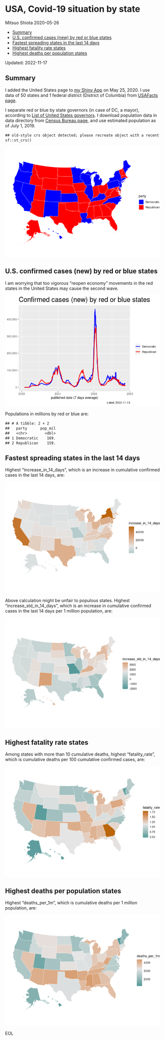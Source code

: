 USA, Covid-19 situation by state
================
Mitsuo Shiota
2020-05-26

- <a href="#summary" id="toc-summary">Summary</a>
- <a href="#us-confirmed-cases-new-by-red-or-blue-states"
  id="toc-us-confirmed-cases-new-by-red-or-blue-states">U.S. confirmed
  cases (new) by red or blue states</a>
- <a href="#fastest-spreading-states-in-the-last-14-days"
  id="toc-fastest-spreading-states-in-the-last-14-days">Fastest spreading
  states in the last 14 days</a>
- <a href="#highest-fatality-rate-states"
  id="toc-highest-fatality-rate-states">Highest fatality rate states</a>
- <a href="#highest-deaths-per-population-states"
  id="toc-highest-deaths-per-population-states">Highest deaths per
  population states</a>

Updated: 2022-11-17

## Summary

I added the United States page to [my Shiny
App](https://mitsuoxv.shinyapps.io/covid/) on May 25, 2020. I use data
of 50 states and 1 federal district (District of Columbia) from
[USAFacts
page](https://usafacts.org/visualizations/coronavirus-covid-19-spread-map/).

I separate red or blue by state governors (in case of DC, a mayor),
according to [List of United States
governors](https://en.wikipedia.org/wiki/List_of_United_States_governors).
I download population data in data directory from [Census Bureau
page](https://www.census.gov/data/tables/time-series/demo/popest/2010s-state-total.html),
and use estimated population as of July 1, 2019.

    ## old-style crs object detected; please recreate object with a recent sf::st_crs()

![](USA_files/figure-gfm/map-1.png)<!-- -->

## U.S. confirmed cases (new) by red or blue states

I am worrying that too vigorous “reopen economy” movements in the red
states in the United States may cause the second wave.

![](USA_files/figure-gfm/chart1-1.png)<!-- -->

Populations in millions by red or blue are:

    ## # A tibble: 2 × 2
    ##   party      pop_mil
    ##   <chr>        <dbl>
    ## 1 Democratic    169.
    ## 2 Republican    159.

## Fastest spreading states in the last 14 days

Highest “increase_in_14_days”, which is an increase in cumulative
confirmed cases in the last 14 days, are:

![](USA_files/figure-gfm/spreading-1.png)<!-- -->

Above calculation might be unfair to populous states. Highest
“increase_std_in_14_days”, which is an increase in cumulative confirmed
cases in the last 14 days per 1 million population, are:

![](USA_files/figure-gfm/standardized-1.png)<!-- -->

## Highest fatality rate states

Among states with more than 10 cumulative deaths, highest
“fatality_rate”, which is cumulative deaths per 100 cumulative confirmed
cases, are:

![](USA_files/figure-gfm/fatality_rates-1.png)<!-- -->

## Highest deaths per population states

Highest “deaths_per_1m”, which is cumulative deaths per 1 million
population, are:

![](USA_files/figure-gfm/deaths_per_population-1.png)<!-- -->

EOL
